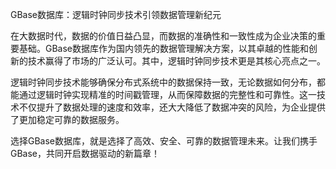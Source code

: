 GBase数据库：逻辑时钟同步技术引领数据管理新纪元

在大数据时代，数据的价值日益凸显，而数据的准确性和一致性成为企业决策的重要基础。GBase数据库作为国内领先的数据管理解决方案，以其卓越的性能和创新的技术赢得了市场的广泛认可。其中，逻辑时钟同步技术更是其核心亮点之一。

逻辑时钟同步技术能够确保分布式系统中的数据保持一致，无论数据如何分布，都能通过逻辑时钟实现精准的时间戳管理，从而保障数据的完整性和可靠性。这一技术不仅提升了数据处理的速度和效率，还大大降低了数据冲突的风险，为企业提供了更加稳定可靠的数据服务。

选择GBase数据库，就是选择了高效、安全、可靠的数据管理未来。让我们携手GBase，共同开启数据驱动的新篇章！